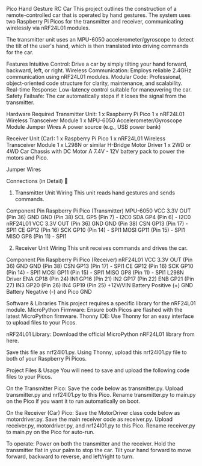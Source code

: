  Pico Hand Gesture RC Car
This project outlines the construction of a remote-controlled car that is operated by hand gestures. The system uses two Raspberry Pi Picos
 for the transmitter and receiver, 
communicating wirelessly via nRF24L01 modules.

The transmitter unit uses an MPU-6050 accelerometer/gyroscope to detect the tilt of the user's hand, which is then translated into 
driving commands for the car.

Features 
Intuitive Control: Drive a car by simply tilting your hand forward, backward, left, or right.
Wireless Communication: Employs reliable 2.4GHz communication using nRF24L01 modules.
Modular Code: Professional, object-oriented code structure for clarity, maintenance, and scalability.
Real-time Response: Low-latency control suitable for maneuvering the car.
Safety Failsafe: The car automatically stops if it loses the signal from the transmitter.


Hardware Required 
Transmitter Unit:
1 x Raspberry Pi Pico
1 x nRF24L01 Wireless Transceiver Module
1 x MPU-6050 Accelerometer/Gyroscope Module
Jumper Wires
A power source (e.g., USB power bank)

Receiver Unit (Car):
1 x Raspberry Pi Pico
1 x nRF24L01 Wireless Transceiver Module
1 x L298N or similar H-Bridge Motor Driver
1 x 2WD or 4WD Car Chassis with DC Motor
A 7.4V - 12V battery pack to power the motors and Pico.

Jumper Wires

Connections (in Detail) 🔌
1. Transmitter Unit Wiring
This unit reads hand gestures and sends commands.

Component	Pin	Raspberry Pi Pico (Transmitter)
MPU-6050	VCC	3.3V OUT (Pin 36)
GND	GND (Pin 38)
SCL	GP5 (Pin 7) - I2C0
SDA	GP4 (Pin 6) - I2C0
nRF24L01	VCC	3.3V OUT (Pin 36)
GND	GND (Pin 38)
CSN	GP13 (Pin 17) - SPI1
CE	GP12 (Pin 16)
SCK	GP10 (Pin 14) - SPI1
MOSI	GP11 (Pin 15) - SPI1
MISO	GP8 (Pin 11) - SPI1


2. Receiver Unit Wiring
This unit receives commands and drives the car.

Component	Pin	Raspberry Pi Pico (Receiver)
nRF24L01	VCC	3.3V OUT (Pin 36)
GND	GND (Pin 38)
CSN	GP13 (Pin 17) - SPI1
CE	GP12 (Pin 16)
SCK	GP10 (Pin 14) - SPI1
MOSI	GP11 (Pin 15) - SPI1
MISO	GP8 (Pin 11) - SPI1
L298N Driver	ENA	GP18 (Pin 24)
IN1	GP16 (Pin 21)
IN2	GP17 (Pin 22)
ENB	GP21 (Pin 27)
IN3	GP20 (Pin 26)
IN4	GP19 (Pin 25)
+12V/VIN	Battery Positive (+)
GND	Battery Negative (-) and Pico GND


Software & Libraries 
This project requires a specific library for the nRF24L01 module.
MicroPython Firmware: Ensure both Picos are flashed with the latest MicroPython firmware.
Thonny IDE: Use Thonny for an easy interface to upload files to your Picos.

nRF24L01 Library:
Download the official MicroPython nRF24L01 library from here.

Save this file as nrf24l01.py.
Using Thonny, upload this nrf24l01.py file to both of your Raspberry Pi Picos.


Project Files & Usage 
You will need to save and upload the following code files to your Picos.

On the Transmitter Pico:
Save the code below as transmitter.py.
Upload transmitter.py and nrf24l01.py to this Pico.
Rename transmitter.py to main.py on the Pico if you want it to run automatically on boot.

On the Receiver (Car) Pico:
Save the MotorDriver class code below as motordriver.py.
Save the main receiver code as receiver.py.
Upload receiver.py, motordriver.py, and nrf24l01.py to this Pico.
Rename receiver.py to main.py on the Pico for auto-run.

To operate:
Power on both the transmitter and the receiver.
Hold the transmitter flat in your palm to stop the car.
Tilt your hand forward to move forward, backward to reverse, and left/right to turn.
